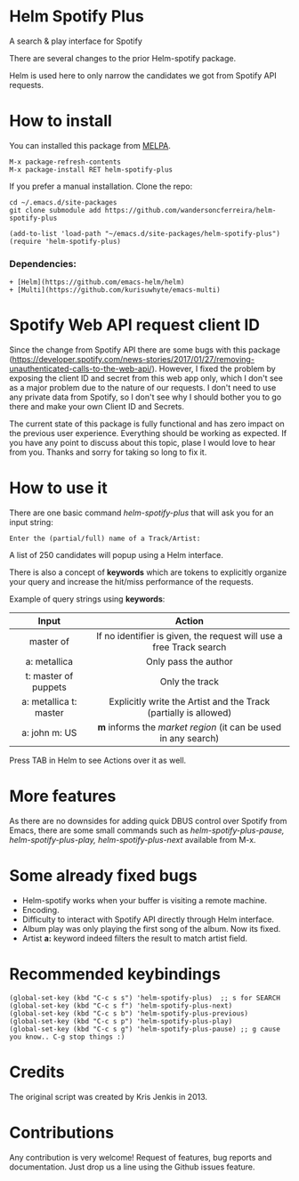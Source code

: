 # Helm Spotify Plus
A search & play interface for Spotify

There are several changes to the prior Helm-spotify package.

Helm is used here to only narrow the candidates we got from Spotify API requests.


# How to install
You can installed this package from [MELPA](https://melpa.org).

``` emacs-lisp
M-x package-refresh-contents
M-x package-install RET helm-spotify-plus
```

If you prefer a manual installation.
Clone the repo:

```emacs-lisp
cd ~/.emacs.d/site-packages
git clone submodule add https://github.com/wandersoncferreira/helm-spotify-plus
```
``` emacs-lisp
(add-to-list 'load-path "~/emacs.d/site-packages/helm-spotify-plus")
(require 'helm-spotify-plus)
```
### Dependencies:
    + [Helm](https://github.com/emacs-helm/helm)
    + [Multi](https://github.com/kurisuwhyte/emacs-multi)

# Spotify Web API request client ID

Since the change from Spotify API there are some bugs with this package (https://developer.spotify.com/news-stories/2017/01/27/removing-unauthenticated-calls-to-the-web-api/).
However, I fixed the problem by exposing the client ID and secret from this web app only, which I don't see as a major problem due to the nature of our requests. I don't need to use any private data from Spotify, so I don't see why I should bother you to go there and make your own Client ID and Secrets.

The current state of this package is fully functional and has zero impact on the previous user experience. Everything should be working as expected. If you have any point to discuss about this topic, plase I would love to hear from you. Thanks and sorry for taking so long to fix it.

# How to use it

There are one basic command *helm-spotify-plus* that will ask you for an input string:

```shell
Enter the (partial/full) name of a Track/Artist:
```

A list of 250 candidates will popup using a Helm interface.


There is also a concept of **keywords** which are tokens to explicitly organize your query and increase the hit/miss
performance of the requests.


Example of query strings using **keywords**:

| Input                  | Action                                                              |
|:----------------------:|:-------------------------------------------------------------------:|
| master of              | If no identifier is given, the request will use a free Track search |
| a: metallica           | Only pass the author                                                |
| t: master of puppets   | Only the track                                                      |
| a: metallica t: master | Explicitly write the Artist and the Track (partially is allowed)    |
| a: john m: US          | **m** informs the *market region* (it can be used in any search)    |

Press TAB in Helm to see Actions over it as well.

# More features

As there are no downsides for adding quick DBUS control over Spotify from Emacs, there are some small commands such as
*helm-spotify-plus-pause, helm-spotify-plus-play, helm-spotify-plus-next* available from M-x.

# Some already fixed bugs

+ Helm-spotify works when your buffer is visiting a remote machine.
+ Encoding.
+ Difficulty to interact with Spotify API directly through Helm interface.
+ Album play was only playing the first song of the album. Now its fixed.
+ Artist **a:** keyword indeed filters the result to match artist field.

# Recommended keybindings
```emacs-lisp
(global-set-key (kbd "C-c s s") 'helm-spotify-plus)  ;; s for SEARCH
(global-set-key (kbd "C-c s f") 'helm-spotify-plus-next)
(global-set-key (kbd "C-c s b") 'helm-spotify-plus-previous)
(global-set-key (kbd "C-c s p") 'helm-spotify-plus-play) 
(global-set-key (kbd "C-c s g") 'helm-spotify-plus-pause) ;; g cause you know.. C-g stop things :)
```

# Credits

The original script was created by Kris Jenkis in 2013.


# Contributions

Any contribution is very welcome! Request of features, bug reports and documentation. Just drop us a line using the
Github issues feature.
